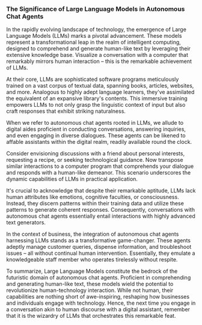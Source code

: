 ### The Significance of Large Language Models in Autonomous Chat Agents

In the rapidly evolving landscape of technology, the emergence of Large Language Models (LLMs) marks a pivotal advancement. These models represent a transformational leap in the realm of intelligent computing, designed to comprehend and generate human-like text by leveraging their extensive knowledge base. Visualize a conversation with a computer that remarkably mirrors human interaction – this is the remarkable achievement of LLMs.

At their core, LLMs are sophisticated software programs meticulously trained on a vast corpus of textual data, spanning books, articles, websites, and more. Analogous to highly adept language learners, they've assimilated the equivalent of an expansive library's contents. This immersive training empowers LLMs to not only grasp the linguistic context of input but also craft responses that exhibit striking naturalness.

When we refer to autonomous chat agents rooted in LLMs, we allude to digital aides proficient in conducting conversations, answering inquiries, and even engaging in diverse dialogues. These agents can be likened to affable assistants within the digital realm, readily available round the clock.

Consider envisioning discussions with a friend about personal interests, requesting a recipe, or seeking technological guidance. Now transpose similar interactions to a computer program that comprehends your dialogue and responds with a human-like demeanor. This scenario underscores the dynamic capabilities of LLMs in practical application.

It's crucial to acknowledge that despite their remarkable aptitude, LLMs lack human attributes like emotions, cognitive faculties, or consciousness. Instead, they discern patterns within their training data and utilize these patterns to generate coherent responses. Consequently, conversations with autonomous chat agents essentially entail interactions with highly advanced text generators.

In the context of business, the integration of autonomous chat agents harnessing LLMs stands as a transformative game-changer. These agents adeptly manage customer queries, dispense information, and troubleshoot issues – all without continual human intervention. Essentially, they emulate a knowledgeable staff member who operates tirelessly without respite.

To summarize, Large Language Models constitute the bedrock of the futuristic domain of autonomous chat agents. Proficient in comprehending and generating human-like text, these models wield the potential to revolutionize human-technology interaction. While not human, their capabilities are nothing short of awe-inspiring, reshaping how businesses and individuals engage with technology. Hence, the next time you engage in a conversation akin to human discourse with a digital assistant, remember that it is the wizardry of LLMs that orchestrates this remarkable feat.